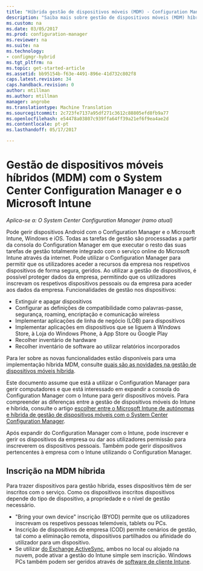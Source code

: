 ```yaml
---
title: "Híbrida gestão de dispositivos móveis (MDM) - Configuration Manager e o Microsoft Intune | Documentos do Microsoft"
description: "Saiba mais sobre gestão de dispositivos móveis (MDM) híbrida com o System Center Configuration Manager e o Microsoft Intune."
ms.custom: na
ms.date: 03/05/2017
ms.prod: configuration-manager
ms.reviewer: na
ms.suite: na
ms.technology:
- configmgr-hybrid
ms.tgt_pltfrm: na
ms.topic: get-started-article
ms.assetid: bb95154b-f63e-4491-896e-41d732c802f8
caps.latest.revision: 34
caps.handback.revision: 0
author: mtillman
ms.author: mtillman
manager: angrobe
ms.translationtype: Machine Translation
ms.sourcegitcommit: 2c723fe7137a95df271c3612c88805efd8fb9a77
ms.openlocfilehash: e54478a03807c939ffa64ff39a21ef6f9ea4ae2d
ms.contentlocale: pt-pt
ms.lasthandoff: 05/17/2017

---
```

# <a name="hybrid-mobile-device-management-mdm-with-system-center-configuration-manager-and-microsoft-intune"></a>Gestão de dispositivos móveis híbridos (MDM) com o System Center Configuration Manager e o Microsoft Intune

*Aplica-se a: O System Center Configuration Manager (ramo atual)*


Pode gerir dispositivos Android com o Configuration Manager e o Microsoft Intune, Windows e iOS. Todas as tarefas de gestão são processadas a partir da consola do Configuration Manager em que executar o resto das suas tarefas de gestão totalmente integrado com o serviço online do Microsoft Intune através da internet.  Pode utilizar o Configuration Manager para permitir que os utilizadores aceder a recursos da empresa nos respetivos dispositivos de forma segura, geridos. Ao utilizar a gestão de dispositivos, é possível proteger dados da empresa, permitindo que os utilizadores inscrevam os respetivos dispositivos pessoais ou da empresa para aceder aos dados da empresa. Funcionalidades de gestão nos dispositivos:

-   Extinguir e apagar dispositivos
-   Configurar as definições de compatibilidade como palavras-passe, segurança, roaming, encriptação e comunicação wireless
-   Implementar aplicações de linha de negócio (LOB) para dispositivos
-   Implementar aplicações em dispositivos que se liguem à Windows Store, à Loja do Windows Phone, à App Store ou Google Play
-   Recolher inventário de hardware
-   Recolher inventário de software ao utilizar relatórios incorporados

Para ler sobre as novas funcionalidades estão disponíveis para uma implementação híbrida MDM, consulte [quais são as novidades na gestão de dispositivos móveis híbrida](../understand/whats-new-in-hybrid-mobile-device-management.md).

Este documento assume que está a utilizar o Configuration Manager para gerir computadores e que está interessado em expandir a consola do Configuration Manager com o Intune para gerir dispositivos móveis. Para compreender as diferenças entre a gestão de dispositivos móveis do Intune e híbrida, consulte o artigo [escolher entre o Microsoft Intune de autónomas e híbrida de gestão de dispositivos móveis com o System Center Configuration Manager](choose-between-standalone-intune-and-hybrid-mobile-device-management.md).

Após expandir do Configuration Manager com o Intune, pode inscrever e gerir os dispositivos da empresa ou dar aos utilizadores permissão para inscreverem os dispositivos pessoais. Também pode gerir dispositivos pertencentes à empresa com o Intune utilizando o Configuration Manager.

## <a name="hybrid-mdm-enrollment"></a>Inscrição na MDM híbrida
Para trazer dispositivos para gestão híbrida, esses dispositivos têm de ser inscritos com o serviço. Como os dispositivos inscritos dispositivos depende do tipo de dispositivo, a propriedade e o nível de gestão necessário.
- "Bring your own device" inscrição (BYOD) permite que os utilizadores inscrevam os respetivos pessoas telemóveis, tablets ou PCs.
- Inscrição de dispositivos de empresa (COD) permite cenários de gestão, tal como a eliminação remota, dispositivos partilhados ou afinidade do utilizador para um dispositivo.
- Se utilizar [do Exchange ActiveSync](../plan-design/device-enrollment-methods.md#mobile-device-management-with-exchange-activesync-and-configuration-manager), ambos no local ou alojado na nuvem, pode ativar a gestão do Intune simple sem inscrição. Windows PCs também podem ser geridos através de [software de cliente Intune](/intune/deploy-use/manage-windows-pcs-with-microsoft-intune).

